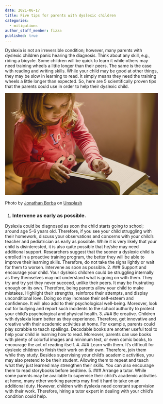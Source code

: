 ```yaml
---
date: 2021-06-17
title: Five tips for parents with dyslexic children
categories:
  - mitigations
author_staff_member: fizza
published: true
---
```

Dyslexia is not an irreversible condition; however, many parents with dyslexic children panic hearing the diagnosis. Think about any skill, e.g., riding a bicycle. Some children will be quick to learn it while others may need training wheels a little longer than their peers. The same is the case with reading and writing skills. While your child may be good at other things, they may be slow in learning to read. It simply means they need the training wheels a little longer than expected. So, here are 5 scientifically proven tips that the parents could use in order to help their dyslexic child.

![Reading child](/images/girl-in-pink-shirt-reading.jpg)
<figcaption>
<span>Photo by <a href="https://unsplash.com/@jonathanborba?utm_source=unsplash&amp;utm_medium=referral&amp;utm_content=creditCopyText">Jonathan Borba</a> on <a href="https://unsplash.com/@adamgustavsson/likes?utm_source=unsplash&amp;utm_medium=referral&amp;utm_content=creditCopyText">Unsplash</a></span>
</figcaption>

1. ### Intervene as early as possible.  
Dyslexia could be diagnosed as soon the child starts going to school; around age 5-6 years old. Therefore, if you see your child struggling with their homework, discuss your observations and concerns with your child’s teacher and pediatrician as early as possible. While it is very likely that your child is disinterested, it is also quite possible that he/she may need additional support. Researchers suggest that the sooner a dyslexic child is enrolled in a proactive training program, the better they will be able to improve their learning skills.  Therefore, do not take the signs lightly or wait for them to worsen. Intervene as soon as possible.
2. ###  Support and encourage your child. 
Your dyslexic children could be struggling internally as they themselves may not understand what is going on with them. They try and try yet they never succeed, unlike their peers. It may be frustrating enough on its own. Therefore, being parents allow your child to make mistakes. Highlight their strengths, reinforce their attempts, and display unconditional love. Doing so may increase their self-esteem and confidence. It will also add to their psychological well-being. Moreover, look out for bullying and report such incidents to the school authority to protect your child’s psychological and physical health.
3. ### Be creative.
Children with dyslexia learn better as they experience. Therefore, get innovative and creative with their academic activities at home. For example, parents could play scrabble to teach spellings. Decodable books are another useful tool to help your child in learning how to read. Moreover, parents can use books with plenty of colorful images and minimum text, or even comic books, to encourage the act of reading itself.
4. ### Learn with them.
It’s difficult for dyslexic children to finish their work on their own. Therefore, join them while they study. Besides supervising your child’s academic activities, you may also pretend to be their student. Allowing them to repeat and teach what they just learned may strengthen their skills. You can also encourage them to read storybooks before bedtime.
5. ### Arrange a tutor. 
While some parents may be available to supervise their child’s academic activities at home, many other working parents may find it hard to take on an additional duty. However, children with dyslexia need constant supervision with their work. Therefore, hiring a tutor expert in dealing with your child’s condition could help. 
